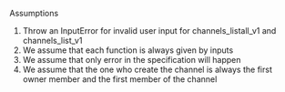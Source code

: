 Assumptions

1. Throw an InputError for invalid user input for channels_listall_v1 and channels_list_v1
2. We assume that each function is always given by inputs
3. We assume that only error in the specification will happen
4. We assume that the one who create the channel is always the first owner member and the first member of the channel

